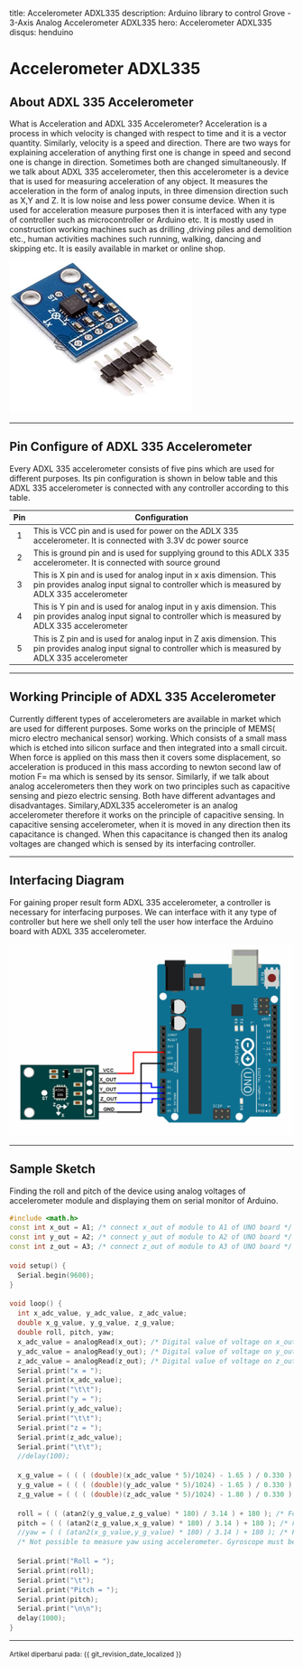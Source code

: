 title: Accelerometer ADXL335
description: Arduino library to control Grove - 3-Axis Analog Accelerometer ADXL335
hero: Accelerometer ADXL335
disqus: henduino

# Accelerometer ADXL335

## About ADXL 335 Accelerometer

What is Acceleration and ADXL 335 Accelerometer?  Acceleration is a process in which velocity is changed with respect to time and it is a vector quantity. Similarly, velocity is a speed and direction. There are two ways for explaining acceleration of anything  first one is change in speed and second one is change in direction. Sometimes both are changed simultaneously. If we talk about ADXL 335 accelerometer, then this accelerometer is a device that is used for measuring acceleration of any object. It measures the acceleration in the form of analog inputs,  in three dimension direction such as X,Y and Z. It is low noise and less power consume device. When it is used for acceleration measure purposes then it  is interfaced with any type of controller such as microcontroller or Arduino etc. It is mostly used in construction working machines such as drilling ,driving piles and demolition etc., human activities machines such running, walking, dancing and skipping etc. It is easily available in market or online shop.

![About ADXL 335 Accelerometer](./images/ADXL-335-Accelerometer.jpg)

* * *

## Pin Configure of ADXL 335 Accelerometer

Every ADXL 335 accelerometer consists of five pins which are used for different purposes. Its pin configuration is shown in below table and this ADXL 335 accelerometer is connected with any controller according to this table.

| Pin | Configuration                                                                                                                                                   |
|:---:|-----------------------------------------------------------------------------------------------------------------------------------------------------------------|
|  1  | This is VCC pin and is used for power on the ADLX 335 accelerometer. It is connected with 3.3V dc power source                                                  |
|  2  | This is ground pin and is used for supplying ground to this ADLX 335 accelerometer. It is connected with source ground                                          |
|  3  | This is X pin and is used for analog input in x axis dimension. This pin provides analog input signal to controller which is measured by ADLX 335 accelerometer |
|  4  | This is Y pin and is used for analog input in y axis dimension. This pin provides analog input signal to controller which is measured by ADLX 335 accelerometer |
|  5  | This is Z pin and is used for analog input in Z axis dimension. This pin provides analog input signal to controller which is measured by ADLX 335 accelerometer |

* * *

## Working Principle of ADXL 335 Accelerometer

Currently different types of  accelerometers are available in market which are used for different purposes. Some works on the principle of MEMS( micro electro mechanical sensor) working. Which consists of a small mass which is etched into silicon surface and then integrated into a small circuit. When force is applied on this mass then it covers some displacement, so acceleration is produced in this mass according to newton second law of motion F= ma which is sensed by its sensor. Similarly, if we talk about analog accelerometers then they work on two principles such as capacitive sensing and piezo electric sensing. Both have different advantages and disadvantages. Similary,ADXL335 accelerometer is an analog accelerometer therefore it works on the principle of capacitive sensing. In capacitive sensing accelerometer, when it is moved in any direction then its capacitance is changed. When this capacitance is changed then its analog voltages are changed which is sensed  by its interfacing controller.

* * *

## Interfacing Diagram
For gaining proper result form ADXL 335 accelerometer, a controller is necessary for interfacing purposes. We can interface with it any type of controller but here we shell only tell the user how interface the Arduino board with ADXL 335 accelerometer.

![Interfacing ADXL335 Accelerometer Module With Arduino UNO](./images/Accelerometer_Interfacing_Diagram.png)

* * *

## Sample Sketch

Finding the roll and pitch of the device using analog voltages of accelerometer module and displaying them on serial monitor of Arduino.

``` c++ linenums="1"
#include <math.h>
const int x_out = A1; /* connect x_out of module to A1 of UNO board */
const int y_out = A2; /* connect y_out of module to A2 of UNO board */
const int z_out = A3; /* connect z_out of module to A3 of UNO board */

void setup() {
  Serial.begin(9600); 
}

void loop() {
  int x_adc_value, y_adc_value, z_adc_value; 
  double x_g_value, y_g_value, z_g_value;
  double roll, pitch, yaw;
  x_adc_value = analogRead(x_out); /* Digital value of voltage on x_out pin */ 
  y_adc_value = analogRead(y_out); /* Digital value of voltage on y_out pin */ 
  z_adc_value = analogRead(z_out); /* Digital value of voltage on z_out pin */ 
  Serial.print("x = ");
  Serial.print(x_adc_value);
  Serial.print("\t\t");
  Serial.print("y = ");
  Serial.print(y_adc_value);
  Serial.print("\t\t");
  Serial.print("z = ");
  Serial.print(z_adc_value);
  Serial.print("\t\t");
  //delay(100);
  
  x_g_value = ( ( ( (double)(x_adc_value * 5)/1024) - 1.65 ) / 0.330 ); /* Acceleration in x-direction in g units */ 
  y_g_value = ( ( ( (double)(y_adc_value * 5)/1024) - 1.65 ) / 0.330 ); /* Acceleration in y-direction in g units */ 
  z_g_value = ( ( ( (double)(z_adc_value * 5)/1024) - 1.80 ) / 0.330 ); /* Acceleration in z-direction in g units */ 

  roll = ( ( (atan2(y_g_value,z_g_value) * 180) / 3.14 ) + 180 ); /* Formula for roll */
  pitch = ( ( (atan2(z_g_value,x_g_value) * 180) / 3.14 ) + 180 ); /* Formula for pitch */
  //yaw = ( ( (atan2(x_g_value,y_g_value) * 180) / 3.14 ) + 180 ); /* Formula for yaw */
  /* Not possible to measure yaw using accelerometer. Gyroscope must be used if yaw is also required */

  Serial.print("Roll = ");
  Serial.print(roll);
  Serial.print("\t");
  Serial.print("Pitch = ");
  Serial.print(pitch);
  Serial.print("\n\n");
  delay(1000);
}
```

***

<small>Artikel diperbarui pada: {{ git_revision_date_localized }}</small>